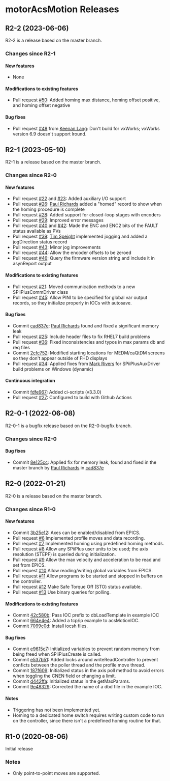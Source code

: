 # motorAcsMotion Releases

## __R2-2 (2023-06-06)__
R2-2 is a release based on the master branch.

### Changes since R2-1

#### New features
* None

#### Modifications to existing features
* Pull request [#50](https://github.com/epics-motor/motorAcsMotion/pull/50): Added homing max distance, homing offset positive, and homing offset negative

#### Bug fixes
* Pull request [#48](https://github.com/epics-motor/motorAcsMotion/pull/48) from [Keenan Lang](https://github.com/keenanlang): Don't build for vxWorks; vxWorks version 6.9 doesn't support lround.

## __R2-1 (2023-05-10)__
R2-1 is a release based on the master branch.

### Changes since R2-0

#### New features
* Pull request [#22](https://github.com/epics-motor/motorAcsMotion/pull/22) and [#23](https://github.com/epics-motor/motorAcsMotion/pull/23): Added auxiliary I/O support
* Pull request [#26](https://github.com/epics-motor/motorAcsMotion/pull/26): [Paul Richards](https://github.com/prichards-wmko) added a "homed" record to show when the homing procedure is complete
* Pull request [#28](https://github.com/epics-motor/motorAcsMotion/pull/28): Added support for closed-loop stages with encoders
* Pull request [#29](https://github.com/epics-motor/motorAcsMotion/pull/29): Improved error messages
* Pull request [#40](https://github.com/epics-motor/motorAcsMotion/pull/40) and [#42](https://github.com/epics-motor/motorAcsMotion/pull/42): Made the ENC and ENC2 bits of the FAULT status available as PVs
* Pull request [#39](https://github.com/epics-motor/motorAcsMotion/pull/39): [Tim Speight](https://github.com/tim-speight) implemented jogging and added a jogDirection status record
* Pull request [#43](https://github.com/epics-motor/motorAcsMotion/pull/43): Minor jog improvements
* Pull request [#44](https://github.com/epics-motor/motorAcsMotion/pull/44): Allow the encoder offsets to be zeroed
* Pull request [#46](https://github.com/epics-motor/motorAcsMotion/pull/46): Query the firmware version string and include it in asynReport output

#### Modifications to existing features
* Pull request [#21](https://github.com/epics-motor/motorAcsMotion/pull/21): Moved communication methods to a new SPiiPlusCommDriver class
* Pull request [#45](https://github.com/epics-motor/motorAcsMotion/pull/45): Allow PINI to be specified for global var output records, so they initialize properly in IOCs with autosave.

#### Bug fixes
* Commit [cad837e](https://github.com/epics-motor/motorAcsMotion/commit/cad837ef846f8278f875897ee0514beb41c2fcd0): [Paul Richards](https://github.com/prichards-wmko) found and fixed a significant memory leak
* Pull request [#25](https://github.com/epics-motor/motorAcsMotion/pull/25): Include header files to fix RHEL7 build problems
* Pull request [#36](https://github.com/epics-motor/motorAcsMotion/pull/36): Fixed inconsistencies and typos in max params db and req files
* Commit [2cfc752](https://github.com/epics-motor/motorAcsMotion/commit/2cfc752ccc82cb5143b41f1049076dc4b480cd46): Modified starting locations for MEDM/caQtDM screens so they don't appear outside of FHD displays
* Pull request [#34](https://github.com/epics-motor/motorAcsMotion/pull/34): Applied fixes from [Mark Rivers](https://github.com/MarkRivers) for SPiiPlusAuxDriver build problems on Windows (dynamic)

#### Continuous integration
* Commit [fdfe967](https://github.com/epics-motor/motorAcsMotion/commit/fdfe967817fc871fd4358e33a7a8199d6e8aa1b9): Added ci-scripts (v3.3.0)
* Pull request [#27](https://github.com/epics-motor/motorAcsMotion/pull/27): Configured to build with Github Actions

## __R2-0-1 (2022-06-08)__
R2-0-1 is a bugfix release based on the R2-0-bugfix branch.

### Changes since R2-0

#### Bug fixes

* Commit [8e125cc](https://github.com/epics-motor/motorAcsMotion/commit/8e125cc6e0b4bc868fd837115f5a86fb9f7b6727): Applied fix for memory leak, found and fixed in the master branch by [Paul Richards](https://github.com/prichards-wmko) in [cad837e](https://github.com/epics-motor/motorAcsMotion/commit/cad837ef846f8278f875897ee0514beb41c2fcd0)

## __R2-0 (2022-01-21)__
R2-0 is a release based on the master branch.

### Changes since R1-0

#### New features

* Commit [3b25e12](https://github.com/epics-motor/motorAcsMotion/commit/3b25e1210ef5584d4cab74eee7650e97b9c932b4): Axes can be enabled/disabled from EPICS.
* Pull request [#6](https://github.com/epics-motor/motorAcsMotion/pull/6) Implemented profile moves and data recording.
* Pull request [#7](https://github.com/epics-motor/motorAcsMotion/pull/7) Implemented homing using predefined homing methods.
* Pull request [#8](https://github.com/epics-motor/motorAcsMotion/pull/8) Allow any SPiiPlus user units to be used; the axis resolution (STEPF) is queried during initialization.
* Pull request [#9](https://github.com/epics-motor/motorAcsMotion/pull/9) Allow the max velocity and acceleration to be read and set from EPICS.
* Pull request [#10](https://github.com/epics-motor/motorAcsMotion/pull/10) Allow reading/writing global variables from EPICS.
* Pull request [#11](https://github.com/epics-motor/motorAcsMotion/pull/11) Allow programs to be started and stopped in buffers on the controller.
* Pull request [#12](https://github.com/epics-motor/motorAcsMotion/pull/12) Make Safe Torque Off (STO) status available.
* Pull request [#13](https://github.com/epics-motor/motorAcsMotion/pull/13) Use binary queries for polling.

#### Modifications to existing features

* Commit [42c580b](https://github.com/epics-motor/motorAcsMotion/commit/42c580b9d3d1376e3756e2821e1097c1d394b93e): Pass IOC prefix to dbLoadTemplate in example IOC
* Commit [664e4e4](https://github.com/epics-motor/motorAcsMotion/commit/664e4e43876fe576c4ce1cca0fefdd143ca8ecae): Added a tcp/ip example to acsMotionIOC.
* Commit [7099c0d](https://github.com/epics-motor/motorAcsMotion/commit/7099c0d7264a53d8f8f5abbbbd07ec297e98e9e0): Install iocsh files.

#### Bug fixes

* Commit [e9615c7](https://github.com/epics-motor/motorAcsMotion/commit/e9615c7a59f0683761b57c112780f47c925e7229): Initialized variables to prevent random memory from being freed when SPiiPlusCreate is called.
* Commit [e537b51](https://github.com/epics-motor/motorAcsMotion/commit/e537b51baa182cc7ad3046b897c7e53f888d64f0): Added locks around writeReadController to prevent conficts between the poller thread and the profile move thread.
* Commit [187f609](https://github.com/epics-motor/motorAcsMotion/commit/187f6095f70ed0b459980c690dc70f88ed10d8c7): Initialized status in the axis poll method to avoid errors when toggling the CNEN field or changing a limit.
* Commit [d442ffa](https://github.com/epics-motor/motorAcsMotion/commit/d442ffa3f711377495de9390102b6d8eee6293ba): Initialized status in the getMaxParams.
* Commit [9e48329](https://github.com/epics-motor/motorAcsMotion/commit/9e48329927849ca802c89d17c900ca7985e9a219): Corrected the name of a dbd file in the example IOC.

#### Notes

* Triggering has not been implemented yet.
* Homing to a dedicated home switch requires writing custom code to run on the controller, since there isn't a predefined homing routine for that.

## __R1-0 (2020-08-06)__
Initial release

### Notes

* Only point-to-point moves are supported.
